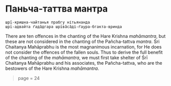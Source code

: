 # Паньча-таттва мантра

    шрī-кришна-чайтанья прабгу нітьянанда
    шрī-адвайта ґада̄дгара шрīва̄са̄ді-ґаура-бгакта-вринда

There are ten offences in the chanting of the Hare Krishna *mahāmantra*, but these are not considered in the chanting of the Pañcha-tattva *mantra*. Śri Chaitanya Mahāprabhu is the most magnanimous incarnation, for He does not consider the offences of the fallen souls. Thus to derive the full benefit of the chanting of the *mahāmantra*, we must first take shelter of Śrī Chaitanya Mahāprabhu and his associates, the Pañcha-tattva, who are the bestowers of the Hare Krishna *mahāmantra*.


> page = 24